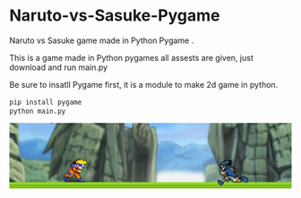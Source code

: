 # Naruto-vs-Sasuke-Pygame
Naruto vs Sasuke game made in Python Pygame .

This is a game made in Python pygames
all assests are given, just download and run main.py

Be sure to insatll Pygame first, it is a module to make 2d game in python.

```
pip install pygame
python main.py
``` 

![image info](./Final.png)